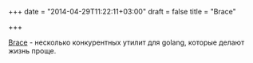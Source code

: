 +++
date = "2014-04-29T11:22:11+03:00"
draft = false
title = "Brace"

+++

<p><a href="http://brace.r358.org/">Brace</a>&nbsp;- несколько конкурентных утилит для golang, которые делают жизнь проще.</p>

